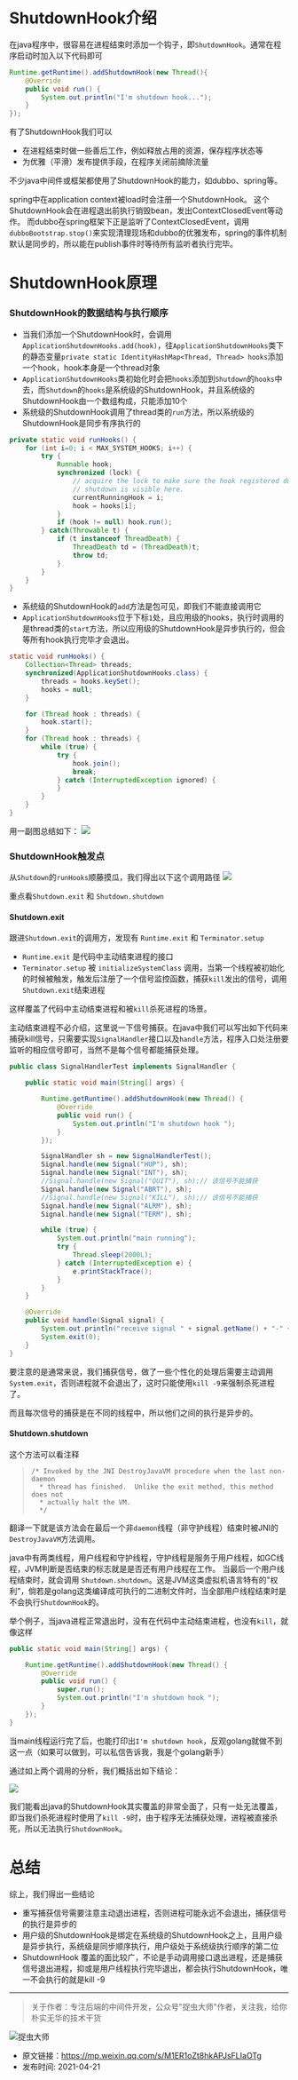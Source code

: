 # ShutdownHook介绍
在java程序中，很容易在进程结束时添加一个钩子，即`ShutdownHook`。通常在程序启动时加入以下代码即可
```java
Runtime.getRuntime().addShutdownHook(new Thread(){
    @Override
    public void run() {
        System.out.println("I'm shutdown hook...");
    }
});
```
有了ShutdownHook我们可以

- 在进程结束时做一些善后工作，例如释放占用的资源，保存程序状态等
- 为优雅（平滑）发布提供手段，在程序关闭前摘除流量

不少java中间件或框架都使用了ShutdownHook的能力，如dubbo、spring等。

spring中在application context被load时会注册一个ShutdownHook。
这个ShutdownHook会在进程退出前执行销毁bean，发出ContextClosedEvent等动作。
而dubbo在spring框架下正是监听了ContextClosedEvent，调用`dubboBootstrap.stop()`来实现清理现场和dubbo的优雅发布，spring的事件机制默认是同步的，所以能在publish事件时等待所有监听者执行完毕。

# ShutdownHook原理
### ShutdownHook的数据结构与执行顺序
- 当我们添加一个ShutdownHook时，会调用`ApplicationShutdownHooks.add(hook)`，往`ApplicationShutdownHooks`类下的静态变量`private static IdentityHashMap<Thread, Thread> hooks`添加一个hook，hook本身是一个thread对象
- `ApplicationShutdownHooks`类初始化时会把`hooks`添加到`Shutdown`的`hooks`中去，而`Shutdown`的`hooks`是系统级的ShutdownHook，并且系统级的ShutdownHook由一个数组构成，只能添加10个
- 系统级的ShutdownHook调用了thread类的`run`方法，所以系统级的ShutdownHook是同步有序执行的

```java
private static void runHooks() {
    for (int i=0; i < MAX_SYSTEM_HOOKS; i++) {
        try {
            Runnable hook;
            synchronized (lock) {
                // acquire the lock to make sure the hook registered during
                // shutdown is visible here.
                currentRunningHook = i;
                hook = hooks[i];
            }
            if (hook != null) hook.run();
        } catch(Throwable t) {
            if (t instanceof ThreadDeath) {
                ThreadDeath td = (ThreadDeath)t;
                throw td;
            }
        }
    }
}
```
- 系统级的ShutdownHook的`add`方法是包可见，即我们不能直接调用它
- `ApplicationShutdownHooks`位于下标`1`处，且应用级的hooks，执行时调用的是thread类的`start`方法，所以应用级的ShutdownHook是异步执行的，但会等所有hook执行完毕才会退出。

```java
static void runHooks() {
    Collection<Thread> threads;
    synchronized(ApplicationShutdownHooks.class) {
        threads = hooks.keySet();
        hooks = null;
    }

    for (Thread hook : threads) {
        hook.start();
    }
    for (Thread hook : threads) {
        while (true) {
            try {
                hook.join();
                break;
            } catch (InterruptedException ignored) {
            }
        }
    }
}
```
用一副图总结如下：
![](img1.jpg)

### ShutdownHook触发点
从`Shutdown`的`runHooks`顺藤摸瓜，我们得出以下这个调用路径
![](img2.jpg)

重点看`Shutdown.exit` 和 `Shutdown.shutdown`

#### Shutdown.exit
跟进`Shutdown.exit`的调用方，发现有 `Runtime.exit` 和 `Terminator.setup`

- `Runtime.exit` 是代码中主动结束进程的接口
- `Terminator.setup` 被 `initializeSystemClass` 调用，当第一个线程被初始化的时候被触发，触发后注册了一个信号监控函数，捕获`kill`发出的信号，调用`Shutdown.exit`结束进程

这样覆盖了代码中主动结束进程和被`kill`杀死进程的场景。

主动结束进程不必介绍，这里说一下信号捕获。在java中我们可以写出如下代码来捕获kill信号，只需要实现`SignalHandler`接口以及`handle`方法，程序入口处注册要监听的相应信号即可，当然不是每个信号都能捕获处理。

```java
public class SignalHandlerTest implements SignalHandler {

    public static void main(String[] args) {

        Runtime.getRuntime().addShutdownHook(new Thread() {
            @Override
            public void run() {
                System.out.println("I'm shutdown hook ");
            }
        });

        SignalHandler sh = new SignalHandlerTest();
        Signal.handle(new Signal("HUP"), sh);
        Signal.handle(new Signal("INT"), sh);
        //Signal.handle(new Signal("QUIT"), sh);// 该信号不能捕获
        Signal.handle(new Signal("ABRT"), sh);
        //Signal.handle(new Signal("KILL"), sh);// 该信号不能捕获
        Signal.handle(new Signal("ALRM"), sh);
        Signal.handle(new Signal("TERM"), sh);

        while (true) {
            System.out.println("main running");
            try {
                Thread.sleep(2000L);
            } catch (InterruptedException e) {
                e.printStackTrace();
            }
        }
    }

    @Override
    public void handle(Signal signal) {
        System.out.println("receive signal " + signal.getName() + "-" + signal.getNumber());
        System.exit(0);
    }
}
```

要注意的是通常来说，我们捕获信号，做了一些个性化的处理后需要主动调用`System.exit`，否则进程就不会退出了，这时只能使用`kill -9`来强制杀死进程了。

而且每次信号的捕获是在不同的线程中，所以他们之间的执行是异步的。

#### Shutdown.shutdown
这个方法可以看注释
>     /* Invoked by the JNI DestroyJavaVM procedure when the last non-daemon
>       * thread has finished.  Unlike the exit method, this method does not
>       * actually halt the VM.
>       */

翻译一下就是该方法会在最后一个非`daemon`线程（非守护线程）结束时被JNI的`DestroyJavaVM`方法调用。

java中有两类线程，用户线程和守护线程，守护线程是服务于用户线程，如GC线程，JVM判断是否结束的标志就是是否还有用户线程在工作。
当最后一个用户线程结束时，就会调用 `Shutdown.shutdown`。这是JVM这类虚拟机语言特有的"权利"，倘若是golang这类编译成可执行的二进制文件时，当全部用户线程结束时是不会执行`ShutdownHook`的。

举个例子，当java进程正常退出时，没有在代码中主动结束进程，也没有`kill`，就像这样
```java
public static void main(String[] args) {

    Runtime.getRuntime().addShutdownHook(new Thread() {
        @Override
        public void run() {
            super.run();
            System.out.println("I'm shutdown hook ");
        }
    });
}
```
当main线程运行完了后，也能打印出`I'm shutdown hook`，反观golang就做不到这一点（如果可以做到，可以私信告诉我，我是个golang新手）

通过如上两个调用的分析，我们概括出如下结论：

![](img3.jpg)

我们能看出java的ShutdownHook其实覆盖的非常全面了，只有一处无法覆盖，即当我们杀死进程时使用了`kill -9`时，由于程序无法捕获处理，进程被直接杀死，所以无法执行`ShutdownHook`。


# 总结

综上，我们得出一些结论

- 重写捕获信号需要注意主动退出进程，否则进程可能永远不会退出，捕获信号的执行是异步的
- 用户级的ShutdownHook是绑定在系统级的ShutdownHook之上，且用户级是异步执行，系统级是同步顺序执行，用户级处于系统级执行顺序的第二位
- ShutdownHook 覆盖的面比较广，不论是手动调用接口退出进程，还是捕获信号退出进程，抑或是用户线程执行完毕退出，都会执行ShutdownHook，唯一不会执行的就是kill -9

---
> 关于作者：专注后端的中间件开发，公众号"捉虫大师"作者，关注我，给你朴实无华的技术干货

![捉虫大师](../../qrcode_small.jpg)

- 原文链接：https://mp.weixin.qq.com/s/M1ER1oZt8hkAPJsFLIaOTg
- 发布时间: 2021-04-21